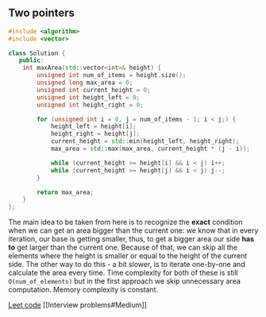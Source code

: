 ## Two pointers
```cpp
#include <algorithm>
#include <vector>

class Solution {
   public:
    int maxArea(std::vector<int>& height) {
        unsigned int num_of_items = height.size();
        unsigned long max_area = 0;
        unsigned int current_height = 0;
        unsigned int height_left = 0;
        unsigned int height_right = 0;

        for (unsigned int i = 0, j = num_of_items - 1; i < j;) {
            height_left = height[i];
            height_right = height[j];
            current_height = std::min(height_left, height_right);
            max_area = std::max(max_area, current_height * (j - i));

            while (current_height >= height[i] && i < j) i++;
            while (current_height >= height[j] && i < j) j--;
        }

        return max_area;
    }
};
```
The main idea to be taken from here is to recognize the **exact** condition when we can get an area bigger than the current one: we know that in every iteration, our base is getting smaller, thus, to get a bigger area our side **has to** get larger than the current one. Because of that, we can skip all the elements where the height is smaller or equal to the height of the current side.
The other way to do this - a bit slower, is to iterate one-by-one and calculate the area every time.
Time complexity for both of these is still `O(num_of_elements)` but in the first approach we skip unnecessary area computation. Memory complexity is constant.

[Leet code](https://leetcode.com/problems/container-with-most-water/)
[[Interview problems#Medium]]